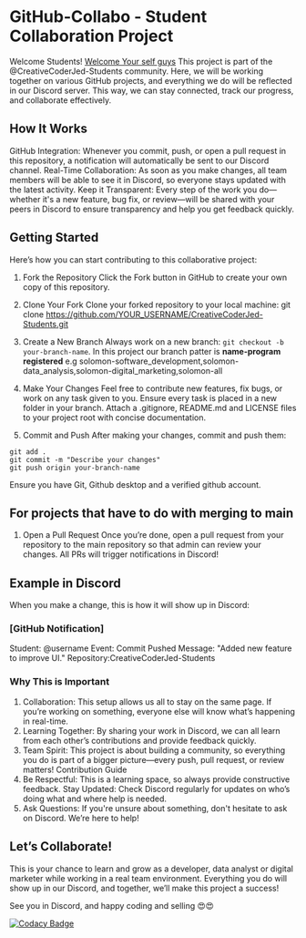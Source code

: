 # GitHub-Collabo - Student Collaboration Project

Welcome Students!
[Welcome Your self guys](https://creative-coder-jed-students.vercel.app/)
This project is part of the @CreativeCoderJed-Students community. Here, we will be working together on various GitHub projects, and everything we do will be reflected in our Discord server. This way, we can stay connected, track our progress, and collaborate effectively.

## How It Works

GitHub Integration: Whenever you commit, push, or open a pull request in this repository, a notification will automatically be sent to our Discord channel.
Real-Time Collaboration: As soon as you make changes, all team members will be able to see it in Discord, so everyone stays updated with the latest activity.
Keep it Transparent: Every step of the work you do—whether it's a new feature, bug fix, or review—will be shared with your peers in Discord to ensure transparency and help you get feedback quickly.

## Getting Started

Here’s how you can start contributing to this collaborative project:

1. Fork the Repository
   Click the Fork button in GitHub to create your own copy of this repository.

2. Clone Your Fork
   Clone your forked repository to your local machine:
   git clone https://github.com/YOUR_USERNAME/CreativeCoderJed-Students.git
3. Create a New Branch
   Always work on a new branch: `git checkout -b your-branch-name`.
   In this project our branch patter is **name-program registered** e.g solomon-software_development,solomon-data_analysis,solomon-digital_marketing,solomon-all

4. Make Your Changes
   Feel free to contribute new features, fix bugs, or work on any task given to you.
   Ensure every task is placed in a new folder in your branch.
   Attach a .gitignore, README.md and LICENSE files to your project root with concise documentation.

5. Commit and Push
   After making your changes, commit and push them:

```
git add .
git commit -m "Describe your changes"
git push origin your-branch-name
```

Ensure you have Git, Github desktop and a verified github account.

## For projects that have to do with merging to main

1. Open a Pull Request
   Once you’re done, open a pull request from your repository to the main repository so that admin can review your changes. All PRs will trigger notifications in Discord!

## Example in Discord

When you make a change, this is how it will show up in Discord:

### [GitHub Notification]

Student: @username
Event: Commit Pushed
Message: "Added new feature to improve UI."
Repository:CreativeCoderJed-Students

### Why This is Important

1. Collaboration: This setup allows us all to stay on the same page. If you’re working on something, everyone else will know what’s happening in real-time.
2. Learning Together: By sharing your work in Discord, we can all learn from each other’s contributions and provide feedback quickly.
3. Team Spirit: This project is about building a community, so everything you do is part of a bigger picture—every push, pull request, or review matters!
   Contribution Guide
4. Be Respectful: This is a learning space, so always provide constructive feedback.
   Stay Updated: Check Discord regularly for updates on who’s doing what and where help is needed.
5. Ask Questions: If you're unsure about something, don't hesitate to ask on Discord. We’re here to help!

## Let’s Collaborate!

This is your chance to learn and grow as a developer, data analyst or digital marketer while working in a real team environment. Everything you do will show up in our Discord, and together, we’ll make this project a success!

See you in Discord, and happy coding and selling 😍😍

[![Codacy Badge](https://app.codacy.com/project/badge/Grade/378a525a188f4b019b8cc88a5f37e16a)](https://app.codacy.com/gh/Jedidiah-Solomon/CreativeCoderJed-Students/dashboard?utm_source=gh&utm_medium=referral&utm_content=&utm_campaign=Badge_grade)

